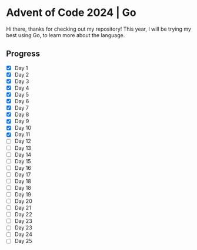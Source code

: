 # Advent of Code 2024 | Go
Hi there, thanks for checking out my repository!
This year, I will be trying my best using Go, to learn more about the language.

## Progress

- [x] Day 1
- [x] Day 2
- [x] Day 3
- [x] Day 4
- [x] Day 5
- [x] Day 6
- [x] Day 7
- [x] Day 8
- [x] Day 9
- [x] Day 10
- [x] Day 11
- [ ] Day 12
- [ ] Day 13
- [ ] Day 14
- [ ] Day 15
- [ ] Day 16
- [ ] Day 17
- [ ] Day 18
- [ ] Day 18
- [ ] Day 19
- [ ] Day 20
- [ ] Day 21
- [ ] Day 22
- [ ] Day 23
- [ ] Day 23
- [ ] Day 24
- [ ] Day 25
